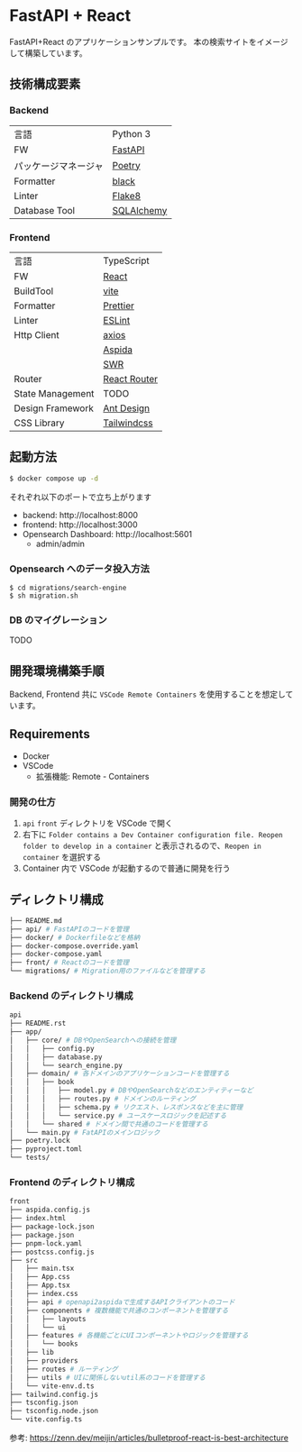 # FastAPI + React

FastAPI+React のアプリケーションサンプルです。
本の検索サイトをイメージして構築しています。

## 技術構成要素

### Backend

|                      |                                                   |
| :------------------- | :------------------------------------------------ |
| 言語                 | Python 3                                          |
| FW                   | [FastAPI](https://fastapi.tiangolo.com/)          |
| パッケージマネージャ | [Poetry](https://github.com/python-poetry/poetry) |
| Formatter            | [black](https://black.readthedocs.io/en/stable/)  |
| Linter               | [Flake8](https://flake8.pycqa.org/en/latest/)     |
| Database Tool        | [SQLAlchemy](https://www.sqlalchemy.org/)         |

### Frontend

|                  |                                                     |
| :--------------- | :-------------------------------------------------- |
| 言語             | TypeScript                                          |
| FW               | [React](https://ja.reactjs.org/)                    |
| BuildTool        | [vite](https://vitejs.dev/)                         |
| Formatter        | [Prettier](https://black.readthedocs.io/en/stable/) |
| Linter           | [ESLint](https://flake8.pycqa.org/en/latest/)       |
| Http Client      | [axios](https://axios-http.com/)                    |
|                  | [Aspida](https://github.com/aspida/aspida)          |
|                  | [SWR](https://swr.vercel.app/ja)                    |
| Router           | [React Router](https://reactrouter.com/)            |
| State Management | TODO                                                |
| Design Framework | [Ant Design](https://ant.design/)                   |
| CSS Library      | [Tailwindcss](https://tailwindcss.com/)             |

## 起動方法

```sh
$ docker compose up -d
```

それぞれ以下のポートで立ち上がります

- backend: http://localhost:8000
- frontend: http://localhost:3000
- Opensearch Dashboard: http://localhost:5601
  - admin/admin

### Opensearch へのデータ投入方法

```
$ cd migrations/search-engine
$ sh migration.sh
```

### DB のマイグレーション

TODO

## 開発環境構築手順

Backend, Frontend 共に `VSCode Remote Containers` を使用することを想定しています。

## Requirements

- Docker
- VSCode
  - 拡張機能: Remote - Containers

### 開発の仕方

1. `api` `front` ディレクトリを VSCode で開く
2. 右下に `Folder contains a Dev Container configuration file. Reopen folder to develop in a container` と表示されるので、`Reopen in container` を選択する
3. Container 内で VSCode が起動するので普通に開発を行う

## ディレクトリ構成

```sh
├── README.md
├── api/ # FastAPIのコードを管理
├── docker/ # Dockerfileなどを格納
├── docker-compose.override.yaml
├── docker-compose.yaml
├── front/ # Reactのコードを管理
└── migrations/ # Migration用のファイルなどを管理する
```

### Backend のディレクトリ構成

```sh
api
├── README.rst
├── app/
│   ├── core/ # DBやOpenSearchへの接続を管理
│   │   ├── config.py
│   │   ├── database.py
│   │   └── search_engine.py
│   ├── domain/ # 各ドメインのアプリケーションコードを管理する
│   │   ├── book
│   │   │   ├── model.py # DBやOpenSearchなどのエンティティーなど
│   │   │   ├── routes.py # ドメインのルーティング
│   │   │   ├── schema.py # リクエスト、レスポンスなどを主に管理
│   │   │   └── service.py # ユースケースロジックを記述する
│   │   └── shared # ドメイン間で共通のコードを管理する
│   └── main.py # FatAPIのメインロジック
├── poetry.lock
├── pyproject.toml
└── tests/
```

### Frontend のディレクトリ構成

```sh
front
├── aspida.config.js
├── index.html
├── package-lock.json
├── package.json
├── pnpm-lock.yaml
├── postcss.config.js
├── src
│   ├── main.tsx
│   ├── App.css
│   ├── App.tsx
│   ├── index.css
│   ├── api # openapi2aspidaで生成するAPIクライアントのコード
│   ├── components # 複数機能で共通のコンポーネントを管理する
│   │   ├── layouts
│   │   └── ui
│   ├── features # 各機能ごとにUIコンポーネントやロジックを管理する
│   │   └── books
│   ├── lib
│   ├── providers
│   ├── routes # ルーティング
│   ├── utils # UIに関係しないutil系のコードを管理する
│   └── vite-env.d.ts
├── tailwind.config.js
├── tsconfig.json
├── tsconfig.node.json
└── vite.config.ts
```

参考: https://zenn.dev/meijin/articles/bulletproof-react-is-best-architecture
